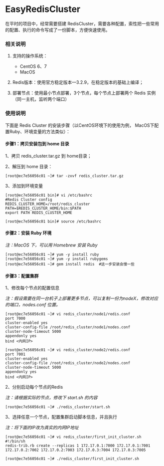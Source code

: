 # EasyRedisCluster

在平时的项目中，经常需要搭建 RedisCluster，需要各种配置，索性把一些常用的配置、执行的命令写成了一份脚本，方便快速使用。

### 相关说明

1. 支持的操作系统：
    - CentOS 6、7
    - MacOS

2. Redis版本：使用官方稳定版本—3.2.9，在稳定版本的基础上编译；

3. 部署节点：使用最小节点部署，3个节点，每个节点上部署两个 Redis 实例（同一主机，监听两个端口）

### 使用说明

下面是 Redis Cluster 的安装步骤（以CentOS环境下的使用为例， MacOS下配置Ruby、环境变量的方法类似）：

#### 步骤1：拷贝安装包到 home 目录

1、拷贝 redis_cluster.tar.gz 到 home目录；

2、解压到 home 目录：
```
[root@ec7e56056c01 ~]# tar -zxvf redis_cluster.tar.gz
```

3、添加到环境变量
```
[root@ec7e56056c01 bin]# vi /etc/bashrc
#Redis Cluster config
REDIS_CLUSTER_HOME=/root/redis_cluster
PATH=$REDIS_CLUSTER_HOME/bin:$PATH
export PATH REDIS_CLUSTER_HOME

[root@ec7e56056c01 bin]# source /etc/bashrc
```

#### 步骤2：安装 Ruby 环境

*注：MacOS 下，可以用 Homebrew 安装 Ruby*

```
[root@ec7e56056c01 ~]# yum -y install ruby
[root@ec7e56056c01 ~]# yum -y install rubygems
[root@ec7e56056c01 ~]# gem install redis  #这一步安装会慢一些
```

#### 步骤3：配置集群

1、修改每个节点的配置信息

*注：假设需要在同一台机子上部署更多节点，可以复制一份为nodeX，修改对应的端口，nodes.conf 位置。*

```
[root@ec7e56056c01 ~]# vi redis_cluster/node1/redis.conf
port 7000
cluster-enabled yes
cluster-config-file /root/redis_cluster/node1/nodes.conf
cluster-node-timeout 5000
appendonly yes
bind <内网IP>

[root@ec7e56056c01 ~]# vi redis_cluster/node2/redis.conf
port 7001
cluster-enabled yes
cluster-config-file /root/redis_cluster/node2/nodes.conf
cluster-node-timeout 5000
appendonly yes
bind <内网IP>

```

2、分别启动每个节点的Redis

*注：请根据实际的节点，修改下 start.sh 的内容*

```
[root@ec7e56056c01 ~]# ./redis_cluster/start.sh
```

3、选择任意一个节点，配置集群启动脚本信息，并且执行

*注：将下面的IP改为真实的内网IP地址*

```
[root@ec7e56056c01 ~]# vi redis_cluster/first_init_cluster.sh
#!/bin/sh
redis-trib.rb create --replicas 1 172.17.0.1:7000 172.17.0.1:7001 172.17.0.2:7002 172.17.0.2:7003 172.17.0.3:7004 172.17.0.3:7005

[root@ec7e56056c01 ~]# ./redis_cluster/first_init_cluster.sh
```
